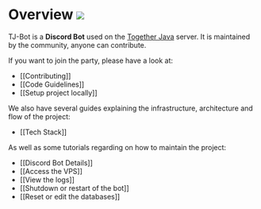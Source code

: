 # Overview ![](https://i.imgur.com/Kq68zt9.png)

TJ-Bot is a **Discord Bot** used on the [Together Java](https://discord.gg/togetherjava) server. It is maintained by the community, anyone can contribute.

If you want to join the party, please have a look at:
* [[Contributing]]
* [[Code Guidelines]]
* [[Setup project locally]]

We also have several guides explaining the infrastructure, architecture and flow of the project:
* [[Tech Stack]]

As well as some tutorials regarding on how to maintain the project:
* [[Discord Bot Details]]
* [[Access the VPS]]
* [[View the logs]]
* [[Shutdown or restart of the bot]]
* [[Reset or edit the databases]]